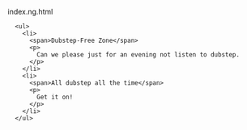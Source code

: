 index.ng.html

      <ul>
        <li>
          <span>Dubstep-Free Zone</span>
          <p>
            Can we please just for an evening not listen to dubstep.
          </p>
        </li>
        <li>
          <span>All dubstep all the time</span>
          <p>
            Get it on!
          </p>
        </li>
      </ul>
